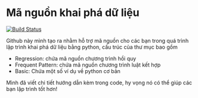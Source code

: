 # Mã nguồn khai phá dữ liệu

[![Build Status](https://travis-ci.org/joemccann/dillinger.svg?branch=master)](https://travis-ci.org/joemccann/dillinger)

Github này mình tạo ra nhằm hỗ trợ mã nguồn cho các bạn trong quá trình lập trình khai phá dữ liệu bằng python, cấu trúc của thư mục bao gồm

  - Regression: chứa mã nguồn chương trình hồi quy
  - Frequent Pattern: chứa mã nguồn chương trình luật kết hợp
  - Basic: Chứa một số ví dụ về python cơ bản 

Mình đã viết chi tiết hướng dẫn kèm trong code, hy vọng nó  có thể giúp các bạn lập trình tốt hơn!


